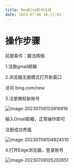 ```yaml
---
title: NewBing账号注册
date: 2023-07-06 10:21:03
---
```


# 操作步骤

前提条件：魔法网络

1.注册gmail邮箱

2.浏览器无痕模式打开新窗口

访问 bing.com/new

3.注册微软新账号

![image-20230706103916916](http://cxy-csx.top/image-20230706103916916.png)

输入Gmail邮箱，正常操作即可

注册成功界面

![image-20230706104924510](http://cxy-csx.top/image-20230706104924510.png)

4.打开Edge浏览器，登录账号

![image-20230706105202651](http://cxy-csx.top/image-20230706105202651.png)
